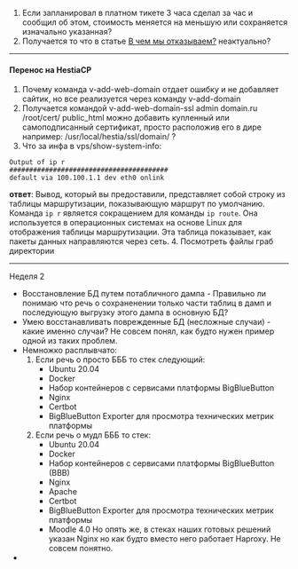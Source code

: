
1. Если запланировал в платном тикете 3 часа сделал за час и сообщил об этом, стоимость меняется на меньшую или сохраняется изначально указанная?
2. Получается то что в статье [В чем мы отказываем?](https://confluence.beget.ru/pages/viewpage.action?pageId=38379378#id-%D0%92%D1%87%D0%B5%D0%BC%D0%BC%D1%8B%D0%BE%D1%82%D0%BA%D0%B0%D0%B7%D1%8B%D0%B2%D0%B0%D0%B5%D0%BC?-%D0%A2%D0%B5%D0%BC%D1%8B%D0%B4%D0%BB%D1%8FVPS) неактуально?

---

#### Перенос на HestiaCP

1. Почему команда v-add-web-domain отдает ошибку и не добавляет сайтик, но все реализуется через команду v-add-domain
2. Получается командой v-add-web-domain-ssl admin domain.ru /root/cert/ public_html можно добавить купленный или самоподписанный сертификат, просто расположив его в дире например: /usr/local/hestia/ssl/domain/ ?
3. Что за инфа в vps/show-system-info:
```
Output of ip r
########################################
default via 100.100.1.1 dev eth0 onlink
```
**ответ**: Вывод, который вы предоставили, представляет собой строку из таблицы маршрутизации, показывающую маршрут по умолчанию. Команда `ip r` является сокращением для команды `ip route`. Она используется в операционных системах на основе Linux для отображения таблицы маршрутизации. Эта таблица показывает, как пакеты данных направляются через сеть. 
4. Посмотреть файлы граб директории

---

Неделя 2

- Восстановление БД путем потабличного дампа - Правильно ли понимаю что речь о сохраненении только части таблиц в дамп и последующую выгрузку этого дампа в основную БД?
- Умею восстанавливать поврежденные БД (несложные случаи) - какие именно случаи? Не совсем понял, как будто нужен пример одной из таких проблем.
- Немножко расплывчато:
	1. Если речь о просто БББ то стек следующий:
		- Ubuntu 20.04
		- Docker
		- Набор контейнеров с сервисами платформы BigBlueButton
		- Nginx
		- Certbot
		- BigBlueButton Exporter для просмотра технических метрик платформы
	2. Если речь о мудл БББ то стек:
		- Ubuntu 20.04
		- Docker
		- Набор контейнеров с сервисами платформы BigBlueButton (BBB)
		- Nginx
		- Apache
		- Certbot
		- BigBlueButton Exporter для просмотра технических метрик платформы
		- Moodle 4.0
	Но опять же, в стеках наших готовых решений указан Nginx но как будто вместо него работает Haproxy. Не совсем понятно.
- 